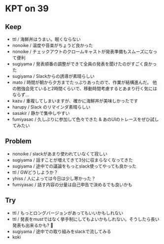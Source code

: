 # KPT on 39

## Keep

- ttl / 海鮮丼はうまい。眠くならない
- nonoike / 温度や音楽がちょうど良かった
- nonoike / チェックアウトのクロームキャストが発表準備もスムーズになって便利
- sugiyama / 発表順番の調整ができて全員の発表を聞けたのがすごく良かった
- sugiyama / Slackからの誘導が素晴らしい
- mato / 時間が朝から夕方までたっぷりあったので、作業が結構進んだ。 他の勉強会見ていると2時間くらいで、移動時間考慮するとあまり行く気にはならず...
- kazu / 重複してしまいますが、確かに海鮮丼が美味しかったです
- harupy / Slack のリマインダ素晴らしい
- sasakir / 静かで集中しやすい
- fumiyasac / 久しぶりに参加して色々できた & あのUIのトレースをぜひ試してみたい

## Problem

- nonoike / slackがあまり使われていなくて寂しい
- sugiyama / 話すことが増えてきて3分に収まらなくなってきた
- sugiyama / 途中での議論をもっとslack使ってやっても良かった
- ttl / GWどうしようか？
- yhiss / 人によっては今日は少し寒かった？
- fumiyasac / 話す内容の分量は自己申告で決めるでも良いかも

## Try

- ttl / もっとロングバージョンがあってもいいかもしれない
- ttl / 発表をmustではなく挙手制にしてもよいかもしれない。そうしたら長い発表も出来るかも? :eyes: 
- sugiyama / 途中での取り組みをslackで流してみる
- koki
